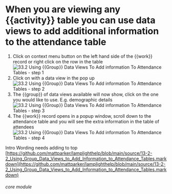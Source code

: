 # When you are viewing any {{activity}} table you can use data views to add additional information to the attendance table


1. Click on context menu button on the left hand side of the {{work}} record or right click on the row in the table
![33.2 Using {{Group}} Data Views To Add information To Attendance Tables - step 1](33.2_Using_List_Data_Views_To_Add_information_To_Attendance_Tables_im_1.png)
2. Click on with a data view in the pop up
![33.2 Using {{Group}} Data Views To Add information To Attendance Tables - step 2](33.2_Using_List_Data_Views_To_Add_information_To_Attendance_Tables_im_2.png)
3. The {{group}} of data views available will now show, click on the one you would like to use. E.g. demographic details
![33.2 Using {{Group}} Data Views To Add information To Attendance Tables - step 3](33.2_Using_List_Data_Views_To_Add_information_To_Attendance_Tables_im_3.png)
4. The {{work}} record opens in a popup window, scroll down to the attendance table and you will see the extra information in the table of attendees
![33.2 Using {{Group}} Data Views To Add information To Attendance Tables - step 4](33.2_Using_List_Data_Views_To_Add_information_To_Attendance_Tables_im_4.png)

Intro Wording needs adding to top
[https://github.com/mattparker/lamplighthelp/blob/main/source/13-2-2_Using_Group_Data_Views_to_Add_Information_to_Attendance_Tables.markdown](https://github.com/mattparker/lamplighthelp/blob/main/source/13-2-2_Using_Group_Data_Views_to_Add_Information_to_Attendance_Tables.markdown)


###### core module